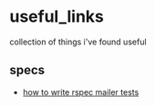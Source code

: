 # useful_links
collection of things i've found useful

## specs
- [how to write rspec mailer tests](http://vicfriedman.github.io/blog/2013/08/05/how-to-write-rspec-mailer-tests/)
